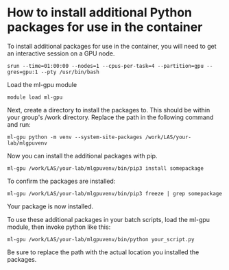 # How to install additional Python packages for use in the container

To install additional packages for use in the container, you will need to get an interactive session on a GPU node.

```
srun --time=01:00:00 --nodes=1 --cpus-per-task=4 --partition=gpu --gres=gpu:1 --pty /usr/bin/bash
```

Load the ml-gpu module

```
module load ml-gpu
```

Next, create a directory to install the packages to. This should be within your group's /work directory. Replace the path in the following command and run:

```
ml-gpu python -m venv --system-site-packages /work/LAS/your-lab/mlgpuvenv
```

Now you can install the additional packages with pip.

```
ml-gpu /work/LAS/your-lab/mlgpuvenv/bin/pip3 install somepackage
```

To confirm the packages are installed:

```
ml-gpu /work/LAS/your-lab/mlgpuvenv/bin/pip3 freeze | grep somepackage
```

Your package is now installed.

To use these additional packages in your batch scripts, load the ml-gpu module, then invoke python like this:

```
ml-gpu /work/LAS/your-lab/mlgpuvenv/bin/python your_script.py
```

Be sure to replace the path with the actual location you installed the packages.